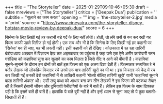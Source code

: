 +++
title = "The Storyteller"
date = 2025-01-29T09:10:46+05:30
draft = false
mreviews = ["The Storyteller"]
critics = ['Deepak Dua']
publication = ''
subtitle = "सुलाने का काम करता"
opening = ""
img = 'the-storyteller-2.jpg'
media = 'print'
source = "https://www.cineyatra.com/the-storyteller-disney-hotstar-movie-review-by-deepak-dua/"
score = 6
+++

सिनेमा के लिए लिखी गई हर कहानी बड़े पर्दे के लिए नहीं होती। होती, तो लंबे अर्से से बन कर रखी यह फिल्म काफी पहले रिलीज़ हो गई होती। एक सच और भी है कि सिनेमा के लिए लिखी गई हर कहानी पर ‘सिनेमा’ बन ही जाए, यह भी ज़रूरी नहीं। इसी कहानी को ही देखिए। कोलकाता में रह रहा तारिणी बंदोपाध्याय अखबार में विज्ञापन देख कर अहमदाबाद जा पहुंचता है जहां उसे एक ऐसे अमीर कारोबारी रतन गरोडिया को कहानियां सुना कर सुलाने का काम मिलता है जिसे नींद न आने की बीमारी है। कहानियां सुनने-सुनाने के दौरान इन दोनों की बातें इस फिल्म को एक अलग दिशा देती हैं। फिल्मकार सत्यजित रे ने बतौर लेखक जो लोकप्रिय किरदार रचे उनमें एक पात्र तारिणी खुरो का भी था। इस किरदार को केंद्र में रच कर लिखी गईं उनकी ढेरों कहानियों में से आखिरी कहानी ‘गोल्पो बोलिए तारिणी खुरो’ यानी ‘कहानियां सुनाने वाला तारिणी अंकल’ थी। उसी लघु कथा को आधार बना कर तीन लेखकों ने इस फिल्म की पटकथा तैयार की है जिसमें इंसानी जीवन और दुनियावी पेचीदगियों के बारे में बातें हैं। लेकिन इस फिल्म के साथ दिक्कत यही है कि इसमें बातें ही बातें हैं। हालांकि ये बातें बुरी नहीं हैं और इन्हें ध्यान से सुना जाए तो ये कुछ बताती-सिखाती ही हैं।
